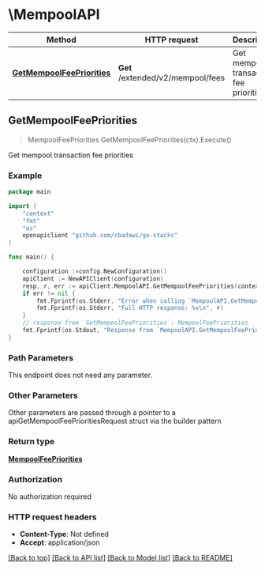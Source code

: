 # \MempoolAPI



Method | HTTP request | Description
------------- | ------------- | -------------
[**GetMempoolFeePriorities**](MempoolAPI.md#GetMempoolFeePriorities) | **Get** /extended/v2/mempool/fees | Get mempool transaction fee priorities



## GetMempoolFeePriorities

> MempoolFeePriorities GetMempoolFeePriorities(ctx).Execute()

Get mempool transaction fee priorities



### Example

```go
package main

import (
	"context"
	"fmt"
	"os"
	openapiclient "github.com/cbadawi/go-stacks"
)

func main() {

	configuration :=config.NewConfiguration()
	apiClient := NewAPIClient(configuration)
	resp, r, err := apiClient.MempoolAPI.GetMempoolFeePriorities(context.Background()).Execute()
	if err != nil {
		fmt.Fprintf(os.Stderr, "Error when calling `MempoolAPI.GetMempoolFeePriorities``: %v\n", err)
		fmt.Fprintf(os.Stderr, "Full HTTP response: %v\n", r)
	}
	// response from `GetMempoolFeePriorities`: MempoolFeePriorities
	fmt.Fprintf(os.Stdout, "Response from `MempoolAPI.GetMempoolFeePriorities`: %v\n", resp)
}
```

### Path Parameters

This endpoint does not need any parameter.

### Other Parameters

Other parameters are passed through a pointer to a apiGetMempoolFeePrioritiesRequest struct via the builder pattern


### Return type

[**MempoolFeePriorities**](MempoolFeePriorities.md)

### Authorization

No authorization required

### HTTP request headers

- **Content-Type**: Not defined
- **Accept**: application/json

[[Back to top]](#) [[Back to API list]](../README.md#documentation-for-api-endpoints)
[[Back to Model list]](../README.md#documentation-for-models)
[[Back to README]](../README.md)


